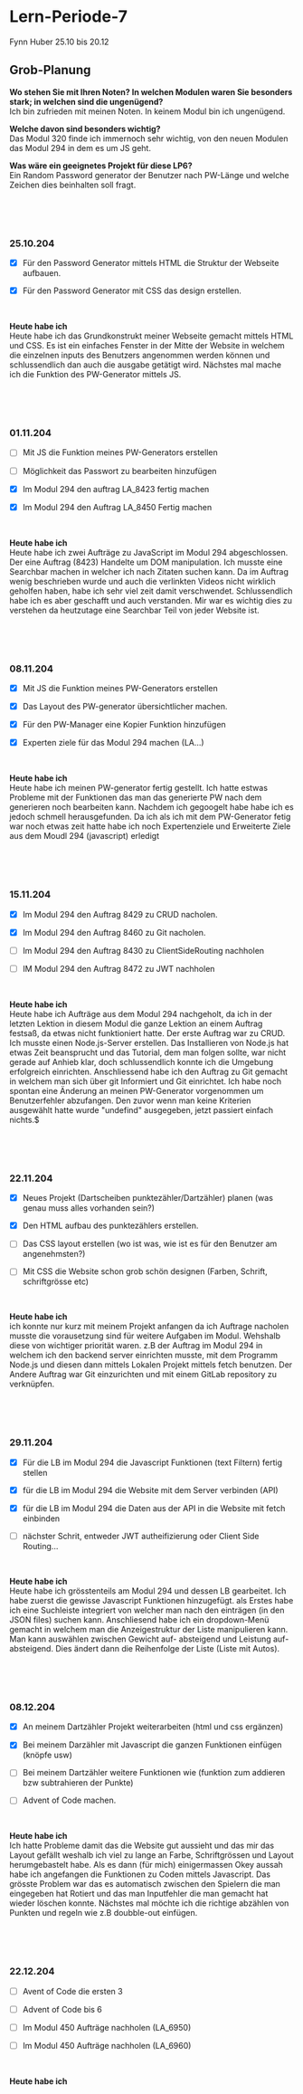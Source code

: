 # Lern-Periode-7
Fynn Huber
25.10 bis 20.12

## Grob-Planung
**Wo stehen Sie mit Ihren Noten? In welchen Modulen waren Sie besonders stark; in welchen sind die ungenügend?**                  
Ich bin zufrieden mit meinen Noten. In keinem Modul bin ich ungenügend.

**Welche davon sind besonders wichtig?**                          
Das Modul 320 finde ich immernoch sehr wichtig, von den neuen Modulen das Modul 294 in dem es um JS geht.

**Was wäre ein geeignetes Projekt für diese LP6?**                          
Ein Random Password generator der Benutzer nach PW-Länge und welche Zeichen dies beinhalten soll fragt.



 &nbsp;
 
 &nbsp;

### 25.10.204

- [x] Für den Password Generator mittels HTML die Struktur der Webseite aufbauen.
- [x] Für den Password Generator mit CSS das design erstellen.

      
&nbsp;

**Heute habe ich**     
Heute habe ich das Grundkonstrukt meiner Webseite gemacht mittels HTML und CSS. Es ist ein einfaches Fenster in der Mitte der Website in welchem die einzelnen inputs des Benutzers angenommen werden können und schlussendlich dan auch die ausgabe getätigt wird. Nächstes mal mache ich die Funktion des PW-Generator mittels JS.



 &nbsp;
 
 &nbsp;

### 01.11.204

- [ ] Mit JS die Funktion meines PW-Generators erstellen
- [ ] Möglichkeit das Passwort zu bearbeiten hinzufügen
- [x] Im Modul 294 den auftrag LA_8423 fertig machen
- [x] Im Modul 294 den Auftrag LA_8450 Fertig machen

  &nbsp;

**Heute habe ich**  
Heute habe ich zwei Aufträge zu JavaScript im Modul 294 abgeschlossen. Der eine Auftrag (8423) Handelte um DOM manipulation. Ich musste eine Searchbar machen in welcher ich nach Zitaten suchen kann. Da im Auftrag wenig beschrieben wurde und auch die verlinkten Videos nicht wirklich geholfen haben, habe ich sehr viel zeit damit verschwendet. Schlussendlich habe ich es aber geschafft und auch verstanden. Mir war es wichtig dies zu verstehen da heutzutage eine Searchbar Teil von jeder Website ist.



 &nbsp;
 
 &nbsp;

### 08.11.204

- [x] Mit JS die Funktion meines PW-Generators erstellen
- [x] Das Layout des PW-generator übersichtlicher machen.
- [x] Für den PW-Manager eine Kopier Funktion hinzufügen
- [x] Experten ziele für das Modul 294 machen (LA...)
      
      

  &nbsp;

**Heute habe ich**       
Heute habe ich meinen PW-generator fertig gestellt. Ich hatte estwas Probleme
mit der Funktionen das man das generierte PW nach dem generieren noch bearbeiten kann.
Nachdem ich gegoogelt habe habe ich es jedoch schmell herausgefunden. Da ich als ich mit dem PW-Generator
fetig war noch etwas zeit hatte habe ich noch Expertenziele und Erweiterte Ziele aus dem Moudl 294 (javascript) erledigt

 &nbsp;
 
 &nbsp;

### 15.11.204

- [x] Im Modul 294 den Auftrag 8429 zu CRUD nacholen.
- [x] Im Modul 294 den Auftrag 8460 zu Git nacholen.
- [ ] Im Modul 294 den Auftrag 8430 zu ClientSideRouting nachholen
- [ ] IM Modul 294 den Auftrag 8472 zu JWT nachholen

  &nbsp;

**Heute habe ich**            
Heute habe ich Aufträge aus dem Modul 294 nachgeholt, da ich in der letzten Lektion in diesem Modul die ganze Lektion an einem Auftrag festsaß, da etwas nicht funktioniert hatte. Der erste Auftrag war zu CRUD. Ich musste einen Node.js-Server erstellen. Das Installieren von Node.js hat etwas Zeit beansprucht und das Tutorial, dem man folgen sollte, war nicht gerade auf Anhieb klar, doch schlussendlich konnte ich die Umgebung erfolgreich einrichten. Anschliessend habe ich den Auftrag zu Git gemacht in welchem man sich über git Informiert und Git einrichtet. Ich habe noch spontan eine Änderung an meinen PW-Generator vorgenommen um Benutzerfehler abzufangen. Den zuvor wenn man keine Kriterien ausgewählt hatte wurde "undefind" ausgegeben, jetzt passiert einfach nichts.$


 &nbsp;
 
 &nbsp;

### 22.11.204

- [x] Neues Projekt (Dartscheiben punktezähler/Dartzähler) planen (was genau muss alles vorhanden sein?)
- [x] Den HTML aufbau des punktezählers erstellen.
- [ ] Das CSS layout erstellen (wo ist was, wie ist es für den Benutzer am angenehmsten?)
- [ ] Mit CSS die Website schon grob schön designen (Farben, Schrift, schriftgrösse etc)

  &nbsp;

**Heute habe ich**   
ich konnte nur kurz mit meinem Projekt anfangen da ich Auftrage nacholen musste die vorausetzung sind für weitere Aufgaben im Modul. Wehshalb diese von wichtiger priorität waren. z.B der Auftrag im Modul 294 in welchem ich den backend server einrichten musste, mit dem Programm Node.js und diesen dann mittels Lokalen Projekt mittels fetch benutzen. Der Andere Auftrag war Git einzurichten und mit einem GitLab repository zu verknüpfen. 


 &nbsp;
 
 &nbsp;

### 29.11.204
- [x] Für die LB im Modul 294 die Javascript Funktionen (text Filtern) fertig stellen
- [x] für die LB im Modul 294 die Website mit dem Server verbinden (API) 
- [x] für die LB im Modul 294 die Daten aus der API in die Website mit fetch einbinden
- [ ] nächster Schrit, entweder JWT autheifizierung oder Client Side Routing...


  &nbsp;

**Heute habe ich**   
Heute habe ich grösstenteils am Modul 294 und dessen LB gearbeitet. Ich habe zuerst die gewisse Javascript Funktionen hinzugefügt. als Erstes habe ich eine Suchleiste integriert von welcher man nach den einträgen (in den JSON files) suchen kann. Anschliesend habe ich ein dropdown-Menü gemacht in welchem man die Anzeigestruktur der Liste manipulieren kann. Man kann auswählen zwischen Gewicht auf- absteigend und Leistung auf- absteigend. Dies ändert dann die Reihenfolge der Liste (Liste mit Autos).


 &nbsp;
 
 &nbsp;

### 08.12.204
- [x] An meinem Dartzähler Projekt weiterarbeiten (html und css ergänzen)
- [x] Bei meinem Darzähler mit Javascript die ganzen Funktionen einfügen (knöpfe usw)
- [ ] Bei meinem Dartzähler weitere Funktionen wie (funktion zum addieren bzw subtrahieren der Punkte)
- [ ] Advent of Code machen. 




  &nbsp;

**Heute habe ich**   
Ich hatte Probleme damit das die Website gut aussieht und das mir das Layout gefällt weshalb ich viel zu lange an Farbe, Schriftgrössen und Layout herumgebastelt habe. Als es dann (für mich) einigermassen Okey aussah habe ich angefangen die Funktionen zu Coden mittels Javascript. Das grösste Problem war das es automatisch zwischen den Spielern die man eingegeben hat Rotiert und das man Inputfehler die man gemacht hat wieder löschen konnte. Nächstes mal möchte ich die richtige abzählen von Punkten und regeln wie z.B doubble-out einfügen.



 &nbsp;
 
 &nbsp;

### 22.12.204
- [ ] Avent of Code die ersten 3
- [ ] Advent of Code bis 6
- [ ] Im Modul 450 Aufträge nachholen (LA_6950)
- [ ] Im Modul 450 Aufträge nachholen (LA_6960)


  &nbsp;

**Heute habe ich**   
 
